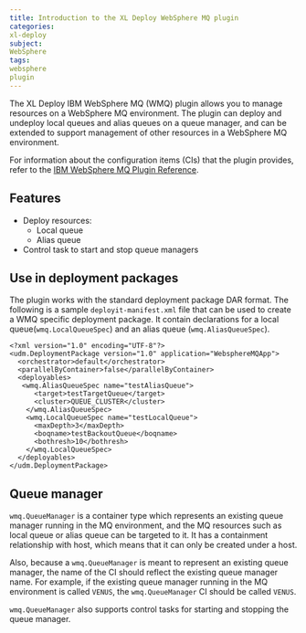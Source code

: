 ```yaml
---
title: Introduction to the XL Deploy WebSphere MQ plugin
categories:
xl-deploy
subject:
WebSphere
tags:
websphere
plugin
---
```


The XL Deploy IBM WebSphere MQ (WMQ) plugin allows you to manage resources on a WebSphere MQ environment. The plugin can deploy and undeploy local queues and alias queues on a queue manager, and can be extended to support management of other resources in a WebSphere MQ environment.

For information about the configuration items (CIs) that the plugin provides, refer to the [IBM WebSphere MQ Plugin Reference](/xl-deploy-wmq-plugin/latest/wmqPluginManual.html).

## Features

* Deploy resources:
	* Local queue
	* Alias queue
* Control task to start and stop queue managers

## Use in deployment packages

The plugin works with the standard deployment package DAR format. The following is a sample `deployit-manifest.xml` file that can be used to create a WMQ specific deployment package. It contain declarations for a local queue(`wmq.LocalQueueSpec`) and an alias queue (`wmq.AliasQueueSpec`).

    <?xml version="1.0" encoding="UTF-8"?>
    <udm.DeploymentPackage version="1.0" application="WebsphereMQApp">
      <orchestrator>default</orchestrator>
      <parallelByContainer>false</parallelByContainer>
      <deployables>
       <wmq.AliasQueueSpec name="testAliasQueue">
          <target>testTargetQueue</target>
          <cluster>QUEUE_CLUSTER</cluster>
        </wmq.AliasQueueSpec>
        <wmq.LocalQueueSpec name="testLocalQueue">
          <maxDepth>3</maxDepth>
          <boqname>testBackoutQueue</boqname>
          <bothresh>10</bothresh>
        </wmq.LocalQueueSpec>
      </deployables>
    </udm.DeploymentPackage>

## Queue manager

`wmq.QueueManager` is a container type which represents an existing queue manager running in the MQ environment, and the MQ resources such as local queue or alias queue can be targeted to it. It has a containment relationship with host, which means that it can only be created under a host.

Also, because a `wmq.QueueManager` is meant to represent an existing queue manager, the name of the CI should reflect the existing queue manager name. For example, if the existing queue manager running in the MQ environment is called `VENUS`, the `wmq.QueueManager` CI should be called `VENUS`.

`wmq.QueueManager` also supports control tasks for starting and stopping the queue manager.

